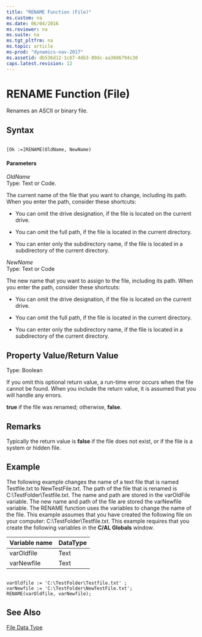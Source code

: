 ```yaml
---
title: "RENAME Function (File)"
ms.custom: na
ms.date: 06/04/2016
ms.reviewer: na
ms.suite: na
ms.tgt_pltfrm: na
ms.topic: article
ms-prod: "dynamics-nav-2017"
ms.assetid: db536d12-1c67-4db3-89dc-aa30d6794c30
caps.latest.revision: 12
---
```

# RENAME Function (File)
Renames an ASCII or binary file.  
  
## Syntax  
  
```  
  
[Ok :=]RENAME(OldName, NewName)  
```  
  
#### Parameters  
 *OldName*  
 Type: Text or Code.  
  
 The current name of the file that you want to change, including its path. When you enter the path, consider these shortcuts:  
  
-   You can omit the drive designation, if the file is located on the current drive.  
  
-   You can omit the full path, if the file is located in the current directory.  
  
-   You can enter only the subdirectory name, if the file is located in a subdirectory of the current directory.  
  
 *NewName*  
 Type: Text or Code  
  
 The new name that you want to assign to the file, including its path. When you enter the path, consider these shortcuts:  
  
-   You can omit the drive designation, if the file is located on the current drive.  
  
-   You can omit the full path, if the file is located in the current directory.  
  
-   You can enter only the subdirectory name, if the file is located in a subdirectory of the current directory.  
  
## Property Value/Return Value  
 Type: Boolean  
  
 If you omit this optional return value, a run\-time error occurs when the file cannot be found. When you include the return value, it is assumed that you will handle any errors.  
  
 **true** if the file was renamed; otherwise, **false**.  
  
## Remarks  
 Typically the return value is **false** if the file does not exist, or if the file is a system or hidden file.  
  
## Example  
 The following example changes the name of a text file that is named Testfile.txt to NewTestFile.txt. The path of the file that is renamed is C:\\TestFolder\\Testfile.txt. The name and path are stored in the varOldFile variable. The new name and path of the file are stored the varNewfile variable. The RENAME function uses the variables to change the name of the file. This example assumes that you have created the following file on your computer: C:\\TestFolder\\Testfile.txt. This example requires that you create the following variables in the **C\/AL Globals** window.  
  
|Variable name|DataType|  
|-------------------|--------------|  
|varOldfile|Text|  
|varNewfile|Text|  
  
```  
  
varOldfile := 'C:\TestFolder\Testfile.txt' ;  
varNewfile := 'C:\TestFolder\NewTestFile.txt';  
RENAME(varOldfile, varNewfile);  
```  
  
## See Also  
 [File Data Type](File-Data-Type.md)